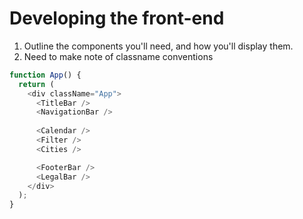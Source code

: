 # Developing the front-end

1. Outline the components you'll need, and how you'll display them.
2. Need to make note of classname conventions

```js
function App() {
  return (
    <div className="App">
      <TitleBar />
      <NavigationBar /> 
      
      <Calendar />
      <Filter />
      <Cities />

      <FooterBar />
      <LegalBar />
    </div>
  );
}
```







